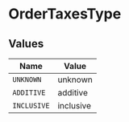 # OrderTaxesType


## Values

| Name        | Value       |
| ----------- | ----------- |
| `UNKNOWN`   | unknown     |
| `ADDITIVE`  | additive    |
| `INCLUSIVE` | inclusive   |